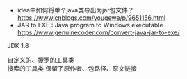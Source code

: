 
 * idea中如何将单个java类导出为jar包文件？ https://www.cnblogs.com/yougewe/p/9651156.html
 * JAR to EXE : Java program to Windows executable https://www.genuinecoder.com/convert-java-jar-to-exe/
 
JDK 1.8  

自定义的、搜罗的工具类  
搜索的工具类 保留了原作者、包路径、原文链接  
